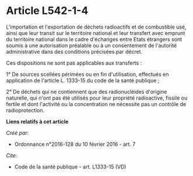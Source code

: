 # Article L542-1-4

L'importation et l'exportation de déchets radioactifs et de combustible usé, ainsi que leur transit sur le territoire
national et leur transfert avec emprunt du territoire national dans le cadre d'échanges entre Etats étrangers sont soumis à
une autorisation préalable ou à un consentement de l'autorité administrative dans des conditions précisées par décret.

Ces dispositions ne sont pas applicables aux transferts :

1° De sources scellées périmées ou en fin d'utilisation, effectués en application de l'article L. 1333-15 du code de la santé
publique ;

2° De déchets qui ne contiennent que des radionucléides d'origine naturelle, qui n'ont pas été utilisés pour leur propriété
radioactive, fissile ou fertile et dont l'activité ou la concentration ne nécessite pas un contrôle de radioprotection.

**Liens relatifs à cet article**

_Créé par_:

  - Ordonnance n°2016-128 du 10 février 2016 - art. 7

_Cite_:

  - Code de la santé publique - art. L1333-15 (VD)
